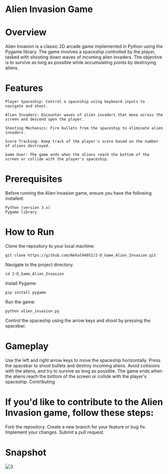 # Alien Invasion Game

# Overview
Alien Invasion is a classic 2D arcade game implemented in Python using the Pygame library. 
The game involves a spaceship controlled by the player, tasked with shooting down waves of incoming alien invaders. 
The objective is to survive as long as possible while accumulating points by destroying aliens.

# Features

    Player Spaceship: Control a spaceship using keyboard inputs to navigate and shoot.
    
    Alien Invaders: Encounter waves of alien invaders that move across the screen and descend upon the player.
    
    Shooting Mechanics: Fire bullets from the spaceship to eliminate alien invaders.
    
    Score Tracking: Keep track of the player's score based on the number of aliens destroyed.
    
    Game Over: The game ends when the aliens reach the bottom of the screen or collide with the player's spaceship.

# Prerequisites
  Before running the Alien Invasion game, ensure you have the following installed:

    Python (version 3.x)
    Pygame library
    
# How to Run
  Clone the repository to your local machine:
  
    git clone https://github.com/Nehal04052/2-D_Game_Alien_Invasion.git
  
  Navigate to the project directory:
  
    cd 2-D_Game_Alien_Invasion
  
  Install Pygame:
  
    pip install pygame
  
  Run the game:
    
    python alien_invasion.py
    
Control the spaceship using the arrow keys and shoot by pressing the spacebar.

# Gameplay
  Use the left and right arrow keys to move the spaceship horizontally.
  Press the spacebar to shoot bullets and destroy incoming aliens.
  Avoid collisions with the aliens, and try to survive as long as possible.
  The game ends when the aliens reach the bottom of the screen or collide with the player's spaceship.
  Contributing

# If you'd like to contribute to the Alien Invasion game, follow these steps:

  Fork the repository.
  Create a new branch for your feature or bug fix.
  Implement your changes.
  Submit a pull request.

# Snapshot
![3](https://github.com/Nehal04052/2-D_Game_Alien_Invasion/assets/126107576/9e021360-efc4-44f1-99d9-a4551b14f56e)


